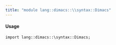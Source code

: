 ```yaml
---
title: "module lang::dimacs::\\syntax::Dimacs"
---
```


#### Usage

`import lang::dimacs::\syntax::Dimacs;`


